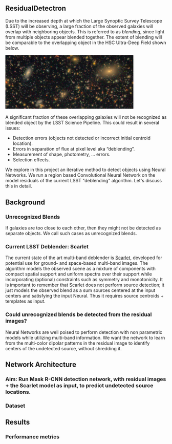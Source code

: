 ## ResidualDetectron

Due to the increased depth at which the Large Synoptic Survey Telescope (LSST) will be observing, a large fraction of the observed galaxies will overlap with neighboring objects. This is referred to as *blending*, since light from multiple objects appear blended together. The extent of blending will be comparable to the overlapping object in the HSC Ultra-Deep Field shown below.

<img src="imgs/hsc_image.png" alt="HSC COSMOS Ultra-Deep Field" width="400"/>

A significant fraction of these overlapping galaxies will not be recognized as blended object by the LSST Science Pipeline. This could result in several issues:
* Detection errors (objects not detected or incorrect initial centroid location).
* Errors in separation of flux at pixel level aka “deblending”.
* Measurement of shape, photometry, … errors.
* Selection effects.

We explore in this project an iterative method to detect objects using Neural Networks. We run a region based Convolutional Neural Network on the model residuals of the current LSST "deblending" algorithm. Let's discuss this in detail.

## Background
### Unrecognized Blends
If galaxies are too close to each other, then they might not be detected as separate objects. We call such cases as unrecognized blends.

### Current LSST Deblender: Scarlet
The current state of the art multi-band deblender is [Scarlet](https://github.com/fred3m/scarlet
), developed for potential use for ground- and space-based multi-band images. The algorithm models the observed scene as a mixture of components with compact spatial support and uniform spectra over their support while incorporating (optional) constraints such as symmetry and monotonicity. It is important to remember that Scarlet does not perform source detection; it just models the observed blend as a sum sources centered at the input centers and satisfying the input Neural. Thus it requires source centroids + templates as input.

### Could unrecognized blends be detected from the residual images?
Neural Networks are well poised to perform detection with non parametric models while utilizing multi-band information. We want the network to learn from the multi-color dipolar patterns in the residual image to identify centers of the undetected source, without shredding it. 

## Network Architecture

### Aim: Run Mask R-CNN detection network, with residual images + the Scarlet model as input, to predict undetected source locations.

### Dataset

## Results

### Performance metrics
